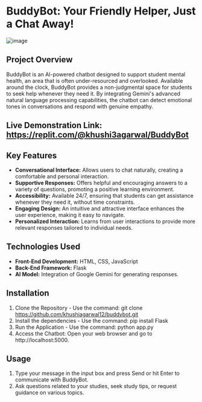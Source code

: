 # BuddyBot: Your Friendly Helper, Just a Chat Away!
![image](https://github.com/user-attachments/assets/4deb4470-65da-4772-900d-79c8bcc2fb18)

## Project Overview
BuddyBot is an AI-powered chatbot designed to support student mental health, an area that is often under-resourced and overlooked. Available around the clock, BuddyBot provides a non-judgmental space for students to seek help whenever they need it. By integrating Gemini's advanced natural language processing capabilities, the chatbot can detect emotional tones in conversations and respond with genuine empathy.

## Live Demonstration Link: https://replit.com/@khushi3agarwal/BuddyBot

## Key Features

- **Conversational Interface:** Allows users to chat naturally, creating a comfortable and personal interaction.
- **Supportive Responses:** Offers helpful and encouraging answers to a variety of questions, promoting a positive learning environment.
- **Accessibility:** Available 24/7, ensuring that students can get assistance whenever they need it, without time constraints.
- **Engaging Design:** An intuitive and attractive interface enhances the user experience, making it easy to navigate.
- **Personalized Interaction:** Learns from user interactions to provide more relevant responses tailored to individual needs.


## Technologies Used

- **Front-End Development:** HTML, CSS, JavaScript
- **Back-End Framework:** Flask
- **AI Model:** Integration of Google Gemini for generating responses.


## Installation

1. Clone the Repository - Use the command:
   git clone https://github.com/khushiagarwal12/buddybot.git
2. Install the dependencies - Use the command:
   pip install Flask
3. Run the Application - Use the command:
   python app.py
4. Access the Chatbot: Open your web browser and go to http://localhost:5000.


## Usage
1. Type your message in the input box and press Send or hit Enter to communicate with BuddyBot.
2. Ask questions related to your studies, seek study tips, or request guidance on various topics.
   

